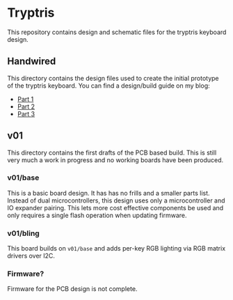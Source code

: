 # Tryptris

This repository contains design and schematic files for the tryptris keyboard design.

## Handwired

This directory contains the design files used to create the initial prototype of the tryptris keyboard.
You can find a design/build guide on my blog:

* [Part 1](http://mark-story.com/posts/view/building-a-split-keyboard-part-1)
* [Part 2](http://mark-story.com/posts/view/building-a-split-keyboard-part-2)
* [Part 3](http://mark-story.com/posts/view/building-a-split-keyboard-part-3)

## v01

This directory contains the first drafts of the PCB based build. This is still very much a work in progress and no working boards have been produced.

### v01/base

This is a basic board design. It has has no frills and a smaller parts list.
Instead of dual microcontrollers, this design uses only a microcontroller and IO
expander pairing. This lets more cost effective components be used and only requires a single flash operation when updating firmware.

### v01/bling

This board builds on `v01/base` and adds per-key RGB lighting via RGB matrix drivers over I2C.


### Firmware?

Firmware for the PCB design is not complete.
